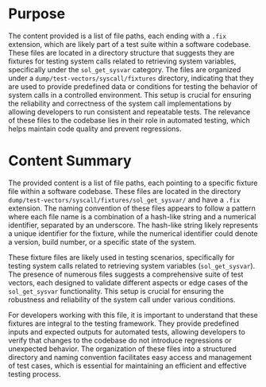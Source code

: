 # Purpose
The content provided is a list of file paths, each ending with a `.fix` extension, which are likely part of a test suite within a software codebase. These files are located in a directory structure that suggests they are fixtures for testing system calls related to retrieving system variables, specifically under the `sol_get_sysvar` category. The files are organized under a `dump/test-vectors/syscall/fixtures` directory, indicating that they are used to provide predefined data or conditions for testing the behavior of system calls in a controlled environment. This setup is crucial for ensuring the reliability and correctness of the system call implementations by allowing developers to run consistent and repeatable tests. The relevance of these files to the codebase lies in their role in automated testing, which helps maintain code quality and prevent regressions.
# Content Summary
The provided content is a list of file paths, each pointing to a specific fixture file within a software codebase. These files are located in the directory `dump/test-vectors/syscall/fixtures/sol_get_sysvar/` and have a `.fix` extension. The naming convention of these files appears to follow a pattern where each file name is a combination of a hash-like string and a numerical identifier, separated by an underscore. The hash-like string likely represents a unique identifier for the fixture, while the numerical identifier could denote a version, build number, or a specific state of the system.

These fixture files are likely used in testing scenarios, specifically for testing system calls related to retrieving system variables (`sol_get_sysvar`). The presence of numerous files suggests a comprehensive suite of test vectors, each designed to validate different aspects or edge cases of the `sol_get_sysvar` functionality. This setup is crucial for ensuring the robustness and reliability of the system call under various conditions.

For developers working with this file, it is important to understand that these fixtures are integral to the testing framework. They provide predefined inputs and expected outputs for automated tests, allowing developers to verify that changes to the codebase do not introduce regressions or unexpected behavior. The organization of these files into a structured directory and naming convention facilitates easy access and management of test cases, which is essential for maintaining an efficient and effective testing process.
